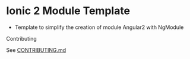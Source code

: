 # Ionic 2 Module Template
 - Template to simplify the creation of module Angular2 with NgModule


Contributing

See [CONTRIBUTING.md](https://github.com/mbamobi/ionic2-module-template/blob/master/.github/CONTRIBUTING.md)

